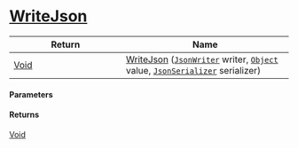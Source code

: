 # [WriteJson](./FeatureDescriptorJsonConverter--WriteJson.md)



| Return<div><a href="#"><img width=375></a></div> | Name<div><a href="#"><img width=525></a></div> | 
| --- | --- | 
| [Void](https://docs.microsoft.com/en-us/dotnet/api/System.Void) | [WriteJson](./FeatureDescriptorJsonConverter--WriteJson.md) ([`JsonWriter`](./FeatureDescriptorJsonConverter--WriteJson.md) writer, [`Object`](https://docs.microsoft.com/en-us/dotnet/api/System.Object) value, [`JsonSerializer`](./FeatureDescriptorJsonConverter--WriteJson.md) serializer) | 


#### Parameters

#### Returns
[Void](https://docs.microsoft.com/en-us/dotnet/api/System.Void)<br>
